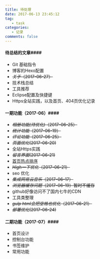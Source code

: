 ```yaml
---
title: 待处理
date: 2017-06-13 23:45:12
tag:
   - task
categories:
   - 记录
comments: false
---
```


#### 待总结的文章####
- Git 基础指令
- 博客的Hexo配置
- <span style="text-decoration:line-through;">*关于*（2017-06-27）</span>
- 技术栈总结
- 工具推荐
- Eclipse配置及快捷键
- Https全站实践，以及首页、404页优化记录

#### 一期功能（2017-06）####
- <span style="text-decoration:line-through;">*相册功能(待优化)*（2017-06-25）</span>
- <span style="text-decoration:line-through;">*统计功能*（2017-06-19）</span>
- <span style="text-decoration:line-through;">*评论功能*（2017-06-25）</span>
- <span style="text-decoration:line-through;">*页面优化*(2017-06-20)</span>
- 全站Https实践
- <span style="text-decoration:line-through;">*留言界面*(2017-06-21)</span>
- [首页热点排序](http://zhwhong.ml/2017/03/23/deal-with-hexo-article-top-problem/)
- <span style="text-decoration:line-through;">*High一下优化*（2017-06-21）</span>
- seo 优化
- <span style="text-decoration:line-through;">*集成网易云音乐*（2017-06-17）</span>
- <span style="text-decoration:line-through;">*浏览器缓存问题*（2017-06-19）暂时不缓存</span>
- github好像访问不了国内七牛的CDN
- 工具类整理
- <span style="text-decoration:line-through;">*gulp html会把空格也优化*（2017-06-21）</span>
- <span style="text-decoration:line-through;">*部署优化*(2017-06-24)</span>


#### 二期功能（2017-07）####
- 首页设计
- 控制台功能
- 书签维护
- 常用功能